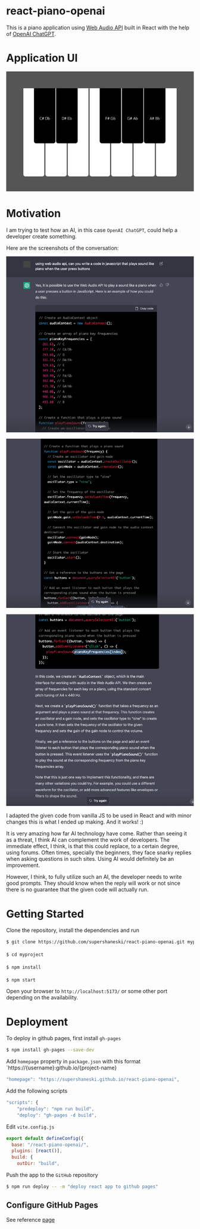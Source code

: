 react-piano-openai
==============

This is a piano application using [Web Audio API](https://developer.mozilla.org/en-US/docs/Web/API/Web_Audio_API) built in React with the help of [OpenAI ChatGPT](https://openai.com/blog/chatgpt/).

# Application UI

![Piano App](./docs/App.png "Piano App")

# Motivation

I am trying to test how an AI, in this case `OpenAI ChatGPT`, could help a developer create something.

Here are the screenshots of the conversation:

![Screenshot 1](./docs/ScreenShot1.png "Screenshot 1")

![Screenshot 2](./docs/ScreenShot2.png "Screenshot 2")

![Screenshot 3](./docs/ScreenShot3.png "Screenshot 3")

I adapted the given code from vanilla JS to be used in React and with minor changes this is what I ended up making. And it works! :)

It is very amazing how far AI technology have come.
Rather than seeing it as a threat, I think AI can complement the work of developers.
The immediate effect, I think, is that this could replace, to a certain degree, using forums. Often times, specially the beginners, they face snarky replies when asking questions in such sites. Using AI would definitely be an improvement.

However, I think, to fully utilize such an AI, the developer needs to write good prompts. They should know when the reply will work or not since there is no guarantee that the given code will actually run.

# Getting Started

Clone the repository, install the dependencies and run

```sh
$ git clone https://github.com/supershaneski/react-piano-openai.git myproject

$ cd myproject

$ npm install

$ npm start
```

Open your browser to `http://localhost:5173/` or some other port depending on the availability.

# Deployment

To deploy in github pages, first install `gh-pages`

```sh
$ npm install gh-pages --save-dev
```

Add `homepage` property in `package.json` with this format `https://{username}:github.io/{project-name}

```javascript
"homepage": "https://supershaneski.github.io/react-piano-openai",
```

Add the following scripts

```javascript
"scripts": {
    "predeploy": "npm run build",
    "deploy": "gh-pages -d build",
```

Edit `vite.config.js`

```javascript
export default defineConfig({
  base: "/react-piano-openai/",
  plugins: [react()],
  build: {
    outDir: "build",
```

Push the app to the `GitHub` repository

```sh
$ npm run deploy -- -m "deploy react app to github pages"
```

## Configure GitHub Pages

See reference [page](https://github.com/gitname/react-gh-pages)